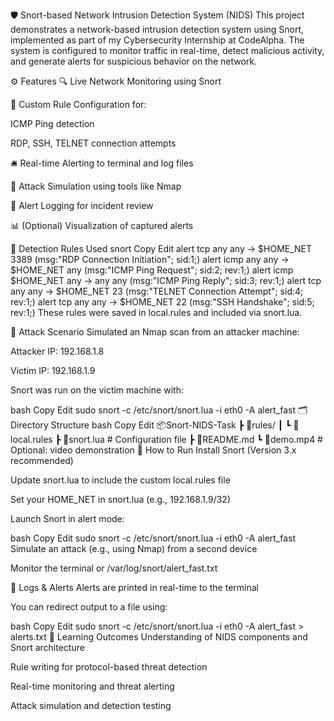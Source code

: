 🛡️ Snort-based Network Intrusion Detection System (NIDS)
This project demonstrates a network-based intrusion detection system using Snort, implemented as part of my Cybersecurity Internship at CodeAlpha. The system is configured to monitor traffic in real-time, detect malicious activity, and generate alerts for suspicious behavior on the network.

⚙️ Features
🔍 Live Network Monitoring using Snort

📜 Custom Rule Configuration for:

ICMP Ping detection

RDP, SSH, TELNET connection attempts

🛎️ Real-time Alerting to terminal and log files

🧠 Attack Simulation using tools like Nmap

📁 Alert Logging for incident review

📊 (Optional) Visualization of captured alerts

🧠 Detection Rules Used
snort
Copy
Edit
alert tcp any any -> $HOME_NET 3389 (msg:"RDP Connection Initiation"; sid:1;)
alert icmp any any -> $HOME_NET any (msg:"ICMP Ping Request"; sid:2; rev:1;)
alert icmp $HOME_NET any -> any any (msg:"ICMP Ping Reply"; sid:3; rev:1;)
alert tcp any any -> $HOME_NET 23 (msg:"TELNET Connection Attempt"; sid:4; rev:1;)
alert tcp any any -> $HOME_NET 22 (msg:"SSH Handshake"; sid:5; rev:1;)
These rules were saved in local.rules and included via snort.lua.

🧪 Attack Scenario
Simulated an Nmap scan from an attacker machine:

Attacker IP: 192.168.1.8

Victim IP: 192.168.1.9

Snort was run on the victim machine with:

bash
Copy
Edit
sudo snort -c /etc/snort/snort.lua -i eth0 -A alert_fast
🗂️ Directory Structure
bash
Copy
Edit
📦Snort-NIDS-Task
 ┣ 📁rules/
 ┃ ┗ 📄local.rules
 ┣ 📄snort.lua       # Configuration file
 ┣ 📄README.md
 ┗ 📄demo.mp4        # Optional: video demonstration
🚀 How to Run
Install Snort (Version 3.x recommended)

Update snort.lua to include the custom local.rules file

Set your HOME_NET in snort.lua (e.g., 192.168.1.9/32)

Launch Snort in alert mode:

bash
Copy
Edit
sudo snort -c /etc/snort/snort.lua -i eth0 -A alert_fast
Simulate an attack (e.g., using Nmap) from a second device

Monitor the terminal or /var/log/snort/alert_fast.txt

🧾 Logs & Alerts
Alerts are printed in real-time to the terminal

You can redirect output to a file using:

bash
Copy
Edit
sudo snort -c /etc/snort/snort.lua -i eth0 -A alert_fast > alerts.txt
🧠 Learning Outcomes
Understanding of NIDS components and Snort architecture

Rule writing for protocol-based threat detection

Real-time monitoring and threat alerting

Attack simulation and detection testing
